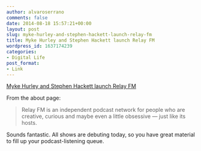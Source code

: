 ```yaml
---
author: alvaroserrano
comments: false
date: 2014-08-18 15:57:21+00:00
layout: post
slug: myke-hurley-and-stephen-hackett-launch-relay-fm
title: Myke Hurley and Stephen Hackett launch Relay FM
wordpress_id: 1637174239
categories:
- Digital Life
post_format:
- Link
---
```


[Myke Hurley and Stephen Hackett launch Relay FM](http://relay.fm/)

From the about page:



<blockquote>Relay FM is an independent podcast network for people who are creative, curious and maybe even a little obsessive — just like its hosts.</blockquote>



Sounds fantastic. All shows are debuting today, so you have great material to fill up your podcast-listening queue.
